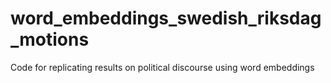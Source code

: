 # word_embeddings_swedish_riksdag_motions
Code for replicating results on political discourse using word embeddings
